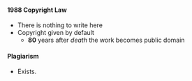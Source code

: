 #### 1988 Copyright Law
- There is nothing to write here
- Copyright given by default
	- **80** years after *death* the work becomes public domain

#### Plagiarism
- Exists.